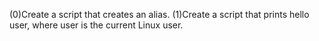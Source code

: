 (0)Create a script that creates an alias.
(1)Create a script that prints hello user, where user is the current Linux user.


